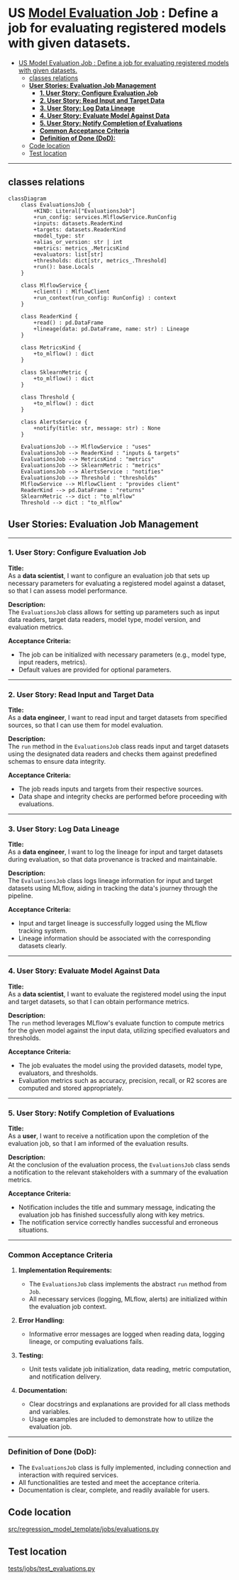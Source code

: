 
# US [Model Evaluation Job](./backlog_mlops_regresion.md) : Define a job for evaluating registered models with given datasets.

- [US Model Evaluation Job : Define a job for evaluating registered models with given datasets.](#us-model-evaluation-job--define-a-job-for-evaluating-registered-models-with-given-datasets)
  - [classes relations](#classes-relations)
  - [**User Stories: Evaluation Job Management**](#user-stories-evaluation-job-management)
    - [**1. User Story: Configure Evaluation Job**](#1-user-story-configure-evaluation-job)
    - [**2. User Story: Read Input and Target Data**](#2-user-story-read-input-and-target-data)
    - [**3. User Story: Log Data Lineage**](#3-user-story-log-data-lineage)
    - [**4. User Story: Evaluate Model Against Data**](#4-user-story-evaluate-model-against-data)
    - [**5. User Story: Notify Completion of Evaluations**](#5-user-story-notify-completion-of-evaluations)
    - [**Common Acceptance Criteria**](#common-acceptance-criteria)
    - [**Definition of Done (DoD):**](#definition-of-done-dod)
  - [Code location](#code-location)
  - [Test location](#test-location)

------------

## classes relations

```mermaid
classDiagram
    class EvaluationsJob {
        +KIND: Literal["EvaluationsJob"]
        +run_config: services.MlflowService.RunConfig
        +inputs: datasets.ReaderKind
        +targets: datasets.ReaderKind
        +model_type: str
        +alias_or_version: str | int
        +metrics: metrics_.MetricsKind
        +evaluators: list[str]
        +thresholds: dict[str, metrics_.Threshold]
        +run(): base.Locals
    }

    class MlflowService {
        +client() : MlflowClient
        +run_context(run_config: RunConfig) : context
    }

    class ReaderKind {
        +read() : pd.DataFrame
        +lineage(data: pd.DataFrame, name: str) : Lineage
    }

    class MetricsKind {
        +to_mlflow() : dict
    }

    class SklearnMetric {
        +to_mlflow() : dict
    }

    class Threshold {
        +to_mlflow() : dict
    }

    class AlertsService {
        +notify(title: str, message: str) : None
    }

    EvaluationsJob --> MlflowService : "uses"
    EvaluationsJob --> ReaderKind : "inputs & targets"
    EvaluationsJob --> MetricsKind : "metrics"
    EvaluationsJob --> SklearnMetric : "metrics"
    EvaluationsJob --> AlertsService : "notifies"
    EvaluationsJob --> Threshold : "thresholds"
    MlflowService --> MlflowClient : "provides client"
    ReaderKind --> pd.DataFrame : "returns"
    SklearnMetric --> dict : "to_mlflow"
    Threshold --> dict : "to_mlflow"

```

## **User Stories: Evaluation Job Management**

---

### **1. User Story: Configure Evaluation Job**

**Title:**  
As a **data scientist**, I want to configure an evaluation job that sets up necessary parameters for evaluating a registered model against a dataset, so that I can assess model performance.

**Description:**  
The `EvaluationsJob` class allows for setting up parameters such as input data readers, target data readers, model type, model version, and evaluation metrics. 

**Acceptance Criteria:**  
- The job can be initialized with necessary parameters (e.g., model type, input readers, metrics).
- Default values are provided for optional parameters.

---

### **2. User Story: Read Input and Target Data**

**Title:**  
As a **data engineer**, I want to read input and target datasets from specified sources, so that I can use them for model evaluation.

**Description:**  
The `run` method in the `EvaluationsJob` class reads input and target datasets using the designated data readers and checks them against predefined schemas to ensure data integrity.

**Acceptance Criteria:**  
- The job reads inputs and targets from their respective sources.
- Data shape and integrity checks are performed before proceeding with evaluations.

---

### **3. User Story: Log Data Lineage**

**Title:**  
As a **data engineer**, I want to log the lineage for input and target datasets during evaluation, so that data provenance is tracked and maintainable.

**Description:**  
The `EvaluationsJob` class logs lineage information for input and target datasets using MLflow, aiding in tracking the data's journey through the pipeline.

**Acceptance Criteria:**  
- Input and target lineage is successfully logged using the MLflow tracking system.
- Lineage information should be associated with the corresponding datasets clearly.

---

### **4. User Story: Evaluate Model Against Data**

**Title:**  
As a **data scientist**, I want to evaluate the registered model using the input and target datasets, so that I can obtain performance metrics.

**Description:**  
The `run` method leverages MLflow's evaluate function to compute metrics for the given model against the input data, utilizing specified evaluators and thresholds.

**Acceptance Criteria:**  
- The job evaluates the model using the provided datasets, model type, evaluators, and thresholds.
- Evaluation metrics such as accuracy, precision, recall, or R2 scores are computed and stored appropriately.

---

### **5. User Story: Notify Completion of Evaluations**

**Title:**  
As a **user**, I want to receive a notification upon the completion of the evaluation job, so that I am informed of the evaluation results.

**Description:**  
At the conclusion of the evaluation process, the `EvaluationsJob` class sends a notification to the relevant stakeholders with a summary of the evaluation metrics.

**Acceptance Criteria:**  
- Notification includes the title and summary message, indicating the evaluation job has finished successfully along with key metrics.
- The notification service correctly handles successful and erroneous situations.

---

### **Common Acceptance Criteria**

1. **Implementation Requirements:**
   - The `EvaluationsJob` class implements the abstract `run` method from `Job`.
   - All necessary services (logging, MLflow, alerts) are initialized within the evaluation job context.

2. **Error Handling:**
   - Informative error messages are logged when reading data, logging lineage, or computing evaluations fails.

3. **Testing:**
   - Unit tests validate job initialization, data reading, metric computation, and notification delivery.

4. **Documentation:**
   - Clear docstrings and explanations are provided for all class methods and variables.
   - Usage examples are included to demonstrate how to utilize the evaluation job.

---

### **Definition of Done (DoD):** 

- The `EvaluationsJob` class is fully implemented, including connection and interaction with required services.
- All functionalities are tested and meet the acceptance criteria.
- Documentation is clear, complete, and readily available for users.

## Code location

[src/regression_model_template/jobs/evaluations.py](../src/regression_model_template/jobs/evaluations.py)

## Test location

[tests/jobs/test_evaluations.py](../tests/jobs/test_evaluations.py)
